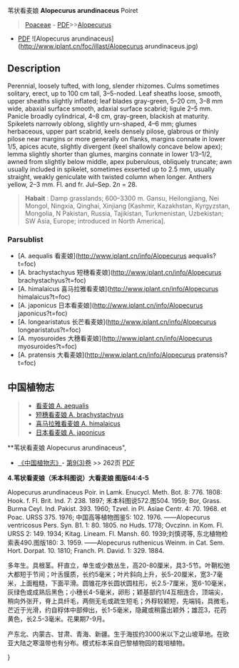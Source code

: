 苇状看麦娘 **Alopecurus arundinaceus** Poiret

> [Poaceae](http://www.iplant.cn/info/Poaceae?t=foc) - [PDF](http://www.iplant.cn/foc/pdf/Poaceae.pdf)>>[Alopecurus](http://www.iplant.cn/info/Alopecurus?t=foc)
 - [PDF](http://www.iplant.cn/foc/pdf/Alopecurus.pdf)
![Alopecurus arundinaceus](http://www.iplant.cn/foc/illast/Alopecurus arundinaceus.jpg)

## Description

Perennial, loosely tufted, with long, slender rhizomes. Culms sometimes solitary, erect, up to 100 cm tall, 3–5-noded. Leaf sheaths loose, smooth, upper sheaths slightly inflated; leaf blades gray-green, 5–20 cm, 3–8 mm wide, abaxial surface smooth, adaxial surface scabrid; ligule 2–5 mm. Panicle broadly cylindrical, 4–8 cm, gray-green, blackish at maturity. Spikelets narrowly oblong, slightly urn-shaped, 4–6 mm; glumes herbaceous, upper part scabrid, keels densely pilose, glabrous or thinly pilose near margins or more generally on flanks, margins connate in lower 1/5, apices acute, slightly divergent (keel shallowly concave below apex); lemma slightly shorter than glumes, margins connate in lower 1/3–1/2, awned from slightly below middle, apex puberulous, obliquely truncate; awn usually included in spikelet, sometimes exserted up to 2.5 mm, usually straight, weakly geniculate with twisted column when longer. Anthers yellow, 2–3 mm. Fl. and fr. Jul–Sep. 2*n* = 28.

> **Habait** : 
> Damp grasslands; 600–3300 m. Gansu, Heilongjiang, Nei Mongol, Ningxia, Qinghai, Xinjiang [Kashmir, Kazakhstan, Kyrgyzstan, Mongolia, N Pakistan, Russia, Tajikistan, Turkmenistan, Uzbekistan; SW Asia, Europe; introduced in North America].


### Parsublist

* [A.  aequalis  看麦娘](http://www.iplant.cn/info/Alopecurus aequalis?t=foc)
* [A.  brachystachyus  短穗看麦娘](http://www.iplant.cn/info/Alopecurus brachystachyus?t=foc)
* [A.  himalaicus  喜马拉雅看麦娘](http://www.iplant.cn/info/Alopecurus himalaicus?t=foc)
* [A.  japonicus  日本看麦娘](http://www.iplant.cn/info/Alopecurus japonicus?t=foc)
* [A.  longearistatus  长芒看麦娘](http://www.iplant.cn/info/Alopecurus longearistatus?t=foc)
* [A.  myosuroides  大穗看麦娘](http://www.iplant.cn/info/Alopecurus myosuroides?t=foc)
* [A.  pratensis  大看麦娘](http://www.iplant.cn/info/Alopecurus pratensis?t=foc)

## 中国植物志

> * [看麦娘  A.  aequalis](Alopecurus-aequalis-看麦娘.md)
> * [短穗看麦娘  A.  brachystachyus](Alopecurus-brachystachyus-短穗看麦娘.md)
> * [喜马拉雅看麦娘  A.  himalaicus](Alopecurus-himalaicus-喜马拉雅看麦娘.md)
> * [日本看麦娘  A.  japonicus](Alopecurus-japonicus-日本看麦娘.md)

**苇状看麦娘 Alopecurus arundinaceus",


* [《中国植物志》](http://www.iplant.cn/frps)- [第9(3)卷](http://www.iplant.cn/frps/vol/9(3)) >> 262页 [PDF](http://www.iplant.cn/frps/pdf/9(3)/262a.pdf)

**4.苇状看麦娘（禾本科图说）大看麦娘 图版64:4-5**

Alopecurus arundinaceus Poir. in Lamk. Enucycl. Meth. Bot. 8: 776. 1808: Hook. f. Fl. Brit. Ind. 7: 238. 1897; 禾本科图说572.图504. 1959; Bor, Grass. Burma Ceyl. Ind. Pakist. 393. 1960; Tzvel. in Pl. Asiae Centr. 4: 70. 1968. et Poac. URSS 375. 1976; 中国高等植物图鉴5: 102. 1976. ——Alopecurus ventricosus Pers. Syn. B1. 1: 80. 1805. no Huds. 1778; Ovczinn. in Kom. Fl. URSS 2: 149. 1934; Kitag. Lineam. Fl. Mansh. 60. 1939;刘慎谔等, 东北植物检索表490.图版180: 3. 1959. ——Alopecurus ruthenicus Weinm. in Cat. Sem. Hort. Dorpat. 10. 1810; Franch. Pl. David. 1: 329. 1884.

多年生。具根茎。秆直立，单生或少数丛生，高20-80厘米，具3-5节。叶鞘松弛大都短于节间；叶舌膜质，长约5毫米；叶片斜向上升，长5-20厘米，宽3-7毫米，上面粗糙，下面平滑。圆锥花序长圆状圆柱形，长2.5-7厘米，宽6-10毫米，灰绿色或成熟后黑色；小穗长4-5毫米，卵形；颖基部约1/4互相连合，顶端尖，稍向外张开，脊上具纤毛，两侧无毛或疏生短毛；外稃较颖短，先端钝，具微毛，芒近于光滑，约自稃体中部伸出，长1-5毫米，隐藏或稍露出颖外；雄蕊3，花药黄色，长2.5-3毫米。花果期7-9月。

产东北、内蒙古、甘肃、青海、新疆。生于海拔约3000米以下之山坡草地。在欧亚大陆之寒温带也有分布。模式标本采自巴黎植物园的栽培植物。


}